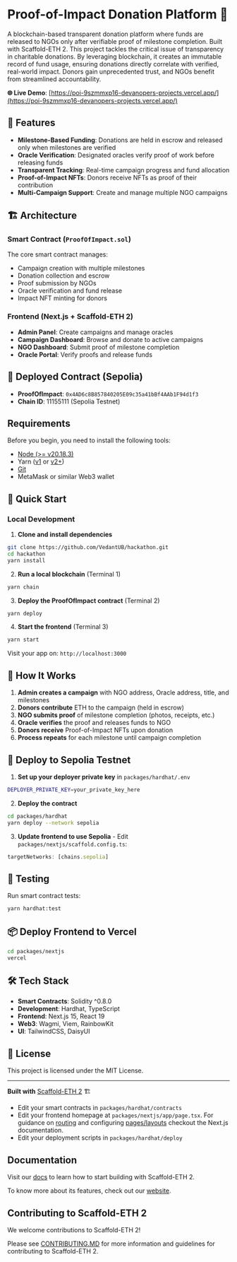 # Proof-of-Impact Donation Platform 🎯

A blockchain-based transparent donation platform where funds are released to NGOs only after verifiable proof of milestone completion. Built with Scaffold-ETH 2.
This project tackles the critical issue of transparency in charitable donations. By leveraging blockchain, it creates an immutable record of fund usage, ensuring donations directly correlate with verified, real-world impact. Donors gain unprecedented trust, and NGOs benefit from streamlined accountability.

**🌐 Live Demo**: [https://poi-9szmmxp16-devanopers-projects.vercel.app/](https://poi-9szmmxp16-devanopers-projects.vercel.app/)

## 🌟 Features

- **Milestone-Based Funding**: Donations are held in escrow and released only when milestones are verified
- **Oracle Verification**: Designated oracles verify proof of work before releasing funds
- **Transparent Tracking**: Real-time campaign progress and fund allocation
- **Proof-of-Impact NFTs**: Donors receive NFTs as proof of their contribution
- **Multi-Campaign Support**: Create and manage multiple NGO campaigns

## 🏗️ Architecture

### Smart Contract (`ProofOfImpact.sol`)

The core smart contract manages:
- Campaign creation with multiple milestones
- Donation collection and escrow
- Proof submission by NGOs
- Oracle verification and fund release
- Impact NFT minting for donors

### Frontend (Next.js + Scaffold-ETH 2)

- **Admin Panel**: Create campaigns and manage oracles
- **Campaign Dashboard**: Browse and donate to active campaigns
- **NGO Dashboard**: Submit proof of milestone completion
- **Oracle Portal**: Verify proofs and release funds

## 🔑 Deployed Contract (Sepolia)

- **ProofOfImpact**: `0x4AD6c8B857840205E09c35a41bBf4AAb1F94d1f3`
- **Chain ID**: 11155111 (Sepolia Testnet)

## Requirements

Before you begin, you need to install the following tools:

- [Node (>= v20.18.3)](https://nodejs.org/en/download/)
- Yarn ([v1](https://classic.yarnpkg.com/en/docs/install/) or [v2+](https://yarnpkg.com/getting-started/install))
- [Git](https://git-scm.com/downloads)
- MetaMask or similar Web3 wallet

## 🚀 Quick Start

### Local Development

1. **Clone and install dependencies**

```bash
git clone https://github.com/VedantUB/hackathon.git
cd hackathon
yarn install
```

2. **Run a local blockchain** (Terminal 1)

```bash
yarn chain
```

3. **Deploy the ProofOfImpact contract** (Terminal 2)

```bash
yarn deploy
```

4. **Start the frontend** (Terminal 3)

```bash
yarn start
```

Visit your app on: `http://localhost:3000`

## 📝 How It Works

1. **Admin creates a campaign** with NGO address, Oracle address, title, and milestones
2. **Donors contribute** ETH to the campaign (held in escrow)
3. **NGO submits proof** of milestone completion (photos, receipts, etc.)
4. **Oracle verifies** the proof and releases funds to NGO
5. **Donors receive** Proof-of-Impact NFTs upon donation
6. **Process repeats** for each milestone until campaign completion

## 🚢 Deploy to Sepolia Testnet

1. **Set up your deployer private key** in `packages/hardhat/.env`

```bash
DEPLOYER_PRIVATE_KEY=your_private_key_here
```

2. **Deploy the contract**

```bash
cd packages/hardhat
yarn deploy --network sepolia
```

3. **Update frontend to use Sepolia** - Edit `packages/nextjs/scaffold.config.ts`:

```typescript
targetNetworks: [chains.sepolia]
```

## 🧪 Testing

Run smart contract tests:

```bash
yarn hardhat:test
```

## 📦 Deploy Frontend to Vercel

```bash
cd packages/nextjs
vercel
```

## 🛠️ Tech Stack

- **Smart Contracts**: Solidity ^0.8.0
- **Development**: Hardhat, TypeScript
- **Frontend**: Next.js 15, React 19
- **Web3**: Wagmi, Viem, RainbowKit
- **UI**: TailwindCSS, DaisyUI

## 📄 License

This project is licensed under the MIT License.

---

**Built with** [Scaffold-ETH 2](https://scaffoldeth.io) 🏗️

- Edit your smart contracts in `packages/hardhat/contracts`
- Edit your frontend homepage at `packages/nextjs/app/page.tsx`. For guidance on [routing](https://nextjs.org/docs/app/building-your-application/routing/defining-routes) and configuring [pages/layouts](https://nextjs.org/docs/app/building-your-application/routing/pages-and-layouts) checkout the Next.js documentation.
- Edit your deployment scripts in `packages/hardhat/deploy`


## Documentation

Visit our [docs](https://docs.scaffoldeth.io) to learn how to start building with Scaffold-ETH 2.

To know more about its features, check out our [website](https://scaffoldeth.io).

## Contributing to Scaffold-ETH 2

We welcome contributions to Scaffold-ETH 2!

Please see [CONTRIBUTING.MD](https://github.com/scaffold-eth/scaffold-eth-2/blob/main/CONTRIBUTING.md) for more information and guidelines for contributing to Scaffold-ETH 2.
